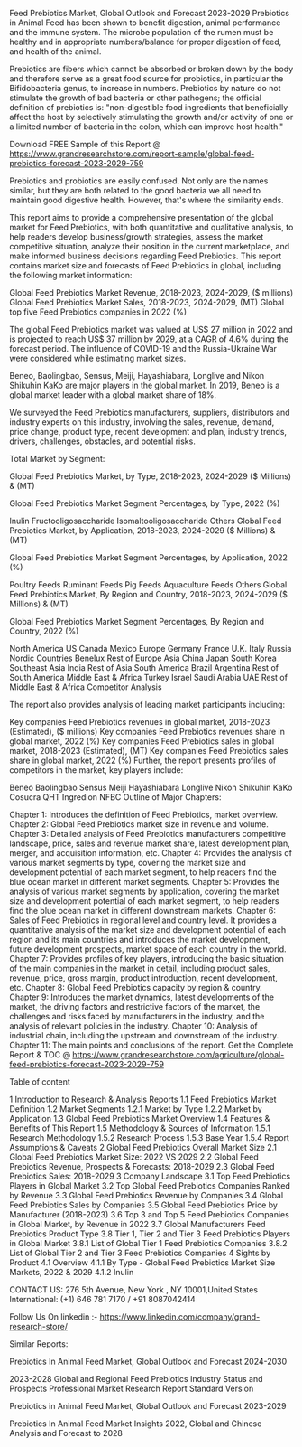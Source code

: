 Feed Prebiotics Market, Global Outlook and Forecast 2023-2029
Prebiotics in Animal Feed has been shown to benefit digestion, animal performance and the immune system. The microbe population of the rumen must be healthy and in appropriate numbers/balance for proper digestion of feed, and health of the animal.



Prebiotics are fibers which cannot be absorbed or broken down by the body and therefore serve as a great food source for probiotics, in particular the Bifidobacteria genus, to increase in numbers. Prebiotics by nature do not stimulate the growth of bad bacteria or other pathogens; the official definition of prebiotics is: "non-digestible food ingredients that beneficially affect the host by selectively stimulating the growth and/or activity of one or a limited number of bacteria in the colon, which can improve host health."

Download FREE Sample of this Report @ https://www.grandresearchstore.com/report-sample/global-feed-prebiotics-forecast-2023-2029-759




Prebiotics and probiotics are easily confused. Not only are the names similar, but they are both related to the good bacteria we all need to maintain good digestive health. However, that's where the similarity ends.

This report aims to provide a comprehensive presentation of the global market for Feed Prebiotics, with both quantitative and qualitative analysis, to help readers develop business/growth strategies, assess the market competitive situation, analyze their position in the current marketplace, and make informed business decisions regarding Feed Prebiotics. This report contains market size and forecasts of Feed Prebiotics in global, including the following market information:



Global Feed Prebiotics Market Revenue, 2018-2023, 2024-2029, ($ millions)
Global Feed Prebiotics Market Sales, 2018-2023, 2024-2029, (MT)
Global top five Feed Prebiotics companies in 2022 (%)


The global Feed Prebiotics market was valued at US$ 27 million in 2022 and is projected to reach US$ 37 million by 2029, at a CAGR of 4.6% during the forecast period. The influence of COVID-19 and the Russia-Ukraine War were considered while estimating market sizes.

Beneo, Baolingbao, Sensus, Meiji, Hayashiabara, Longlive and Nikon Shikuhin KaKo are major players in the global market. In 2019, Beneo is a global market leader with a global market share of 18%.

We surveyed the Feed Prebiotics manufacturers, suppliers, distributors and industry experts on this industry, involving the sales, revenue, demand, price change, product type, recent development and plan, industry trends, drivers, challenges, obstacles, and potential risks.

Total Market by Segment:

Global Feed Prebiotics Market, by Type, 2018-2023, 2024-2029 ($ Millions) & (MT)

Global Feed Prebiotics Market Segment Percentages, by Type, 2022 (%)



Inulin
Fructooligosaccharide
Isomaltooligosaccharide
Others
Global Feed Prebiotics Market, by Application, 2018-2023, 2024-2029 ($ Millions) & (MT)

Global Feed Prebiotics Market Segment Percentages, by Application, 2022 (%)



Poultry Feeds
Ruminant Feeds
Pig Feeds
Aquaculture Feeds
Others
Global Feed Prebiotics Market, By Region and Country, 2018-2023, 2024-2029 ($ Millions) & (MT)

Global Feed Prebiotics Market Segment Percentages, By Region and Country, 2022 (%)



North America
US
Canada
Mexico
Europe
Germany
France
U.K.
Italy
Russia
Nordic Countries
Benelux
Rest of Europe
Asia
China
Japan
South Korea
Southeast Asia
India
Rest of Asia
South America
Brazil
Argentina
Rest of South America
Middle East & Africa
Turkey
Israel
Saudi Arabia
UAE
Rest of Middle East & Africa
Competitor Analysis

The report also provides analysis of leading market participants including:



Key companies Feed Prebiotics revenues in global market, 2018-2023 (Estimated), ($ millions)
Key companies Feed Prebiotics revenues share in global market, 2022 (%)
Key companies Feed Prebiotics sales in global market, 2018-2023 (Estimated), (MT)
Key companies Feed Prebiotics sales share in global market, 2022 (%)
Further, the report presents profiles of competitors in the market, key players include:



Beneo
Baolingbao
Sensus
Meiji
Hayashiabara
Longlive
Nikon Shikuhin KaKo
Cosucra
QHT
Ingredion
NFBC
Outline of Major Chapters:



Chapter 1: Introduces the definition of Feed Prebiotics, market overview.
Chapter 2: Global Feed Prebiotics market size in revenue and volume.
Chapter 3: Detailed analysis of Feed Prebiotics manufacturers competitive landscape, price, sales and revenue market share, latest development plan, merger, and acquisition information, etc.
Chapter 4: Provides the analysis of various market segments by type, covering the market size and development potential of each market segment, to help readers find the blue ocean market in different market segments.
Chapter 5: Provides the analysis of various market segments by application, covering the market size and development potential of each market segment, to help readers find the blue ocean market in different downstream markets.
Chapter 6: Sales of Feed Prebiotics in regional level and country level. It provides a quantitative analysis of the market size and development potential of each region and its main countries and introduces the market development, future development prospects, market space of each country in the world.
Chapter 7: Provides profiles of key players, introducing the basic situation of the main companies in the market in detail, including product sales, revenue, price, gross margin, product introduction, recent development, etc.
Chapter 8: Global Feed Prebiotics capacity by region & country.
Chapter 9: Introduces the market dynamics, latest developments of the market, the driving factors and restrictive factors of the market, the challenges and risks faced by manufacturers in the industry, and the analysis of relevant policies in the industry.
Chapter 10: Analysis of industrial chain, including the upstream and downstream of the industry.
Chapter 11: The main points and conclusions of the report.
Get the Complete Report & TOC @ https://www.grandresearchstore.com/agriculture/global-feed-prebiotics-forecast-2023-2029-759

Table of content

1 Introduction to Research & Analysis Reports
1.1 Feed Prebiotics Market Definition
1.2 Market Segments
1.2.1 Market by Type
1.2.2 Market by Application
1.3 Global Feed Prebiotics Market Overview
1.4 Features & Benefits of This Report
1.5 Methodology & Sources of Information
1.5.1 Research Methodology
1.5.2 Research Process
1.5.3 Base Year
1.5.4 Report Assumptions & Caveats
2 Global Feed Prebiotics Overall Market Size
2.1 Global Feed Prebiotics Market Size: 2022 VS 2029
2.2 Global Feed Prebiotics Revenue, Prospects & Forecasts: 2018-2029
2.3 Global Feed Prebiotics Sales: 2018-2029
3 Company Landscape
3.1 Top Feed Prebiotics Players in Global Market
3.2 Top Global Feed Prebiotics Companies Ranked by Revenue
3.3 Global Feed Prebiotics Revenue by Companies
3.4 Global Feed Prebiotics Sales by Companies
3.5 Global Feed Prebiotics Price by Manufacturer (2018-2023)
3.6 Top 3 and Top 5 Feed Prebiotics Companies in Global Market, by Revenue in 2022
3.7 Global Manufacturers Feed Prebiotics Product Type
3.8 Tier 1, Tier 2 and Tier 3 Feed Prebiotics Players in Global Market
3.8.1 List of Global Tier 1 Feed Prebiotics Companies
3.8.2 List of Global Tier 2 and Tier 3 Feed Prebiotics Companies
4 Sights by Product
4.1 Overview
4.1.1 By Type - Global Feed Prebiotics Market Size Markets, 2022 & 2029
4.1.2 Inulin

CONTACT US:
276 5th Avenue, New York , NY 10001,United States
International: (+1) 646 781 7170 / +91 8087042414

Follow Us On linkedin :- https://www.linkedin.com/company/grand-research-store/


Similar Reports:

Prebiotics In Animal Feed Market, Global Outlook and Forecast 2024-2030

2023-2028 Global and Regional Feed Prebiotics Industry Status and Prospects Professional Market Research Report Standard Version

Prebiotics in Animal Feed Market, Global Outlook and Forecast 2023-2029

Prebiotics In Animal Feed Market Insights 2022, Global and Chinese Analysis and Forecast to 2028
